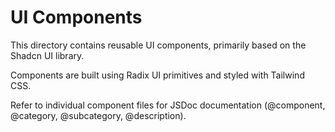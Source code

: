 # UI Components

This directory contains reusable UI components, primarily based on the Shadcn UI library.

Components are built using Radix UI primitives and styled with Tailwind CSS.

Refer to individual component files for JSDoc documentation (@component, @category, @subcategory, @description).